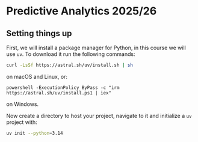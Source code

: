 # Predictive Analytics 2025/26

## Setting things up
First, we will install a package manager for Python, in this course we will use `uv`. To download it run the following commands:
```zsh
curl -LsSf https://astral.sh/uv/install.sh | sh
```
on macOS and Linux, or:
```
powershell -ExecutionPolicy ByPass -c "irm https://astral.sh/uv/install.ps1 | iex"
```
on Windows.

Now create a directory to host your project, navigate to it and initialize a `uv` project with:
```zsh
uv init --python=3.14
```
